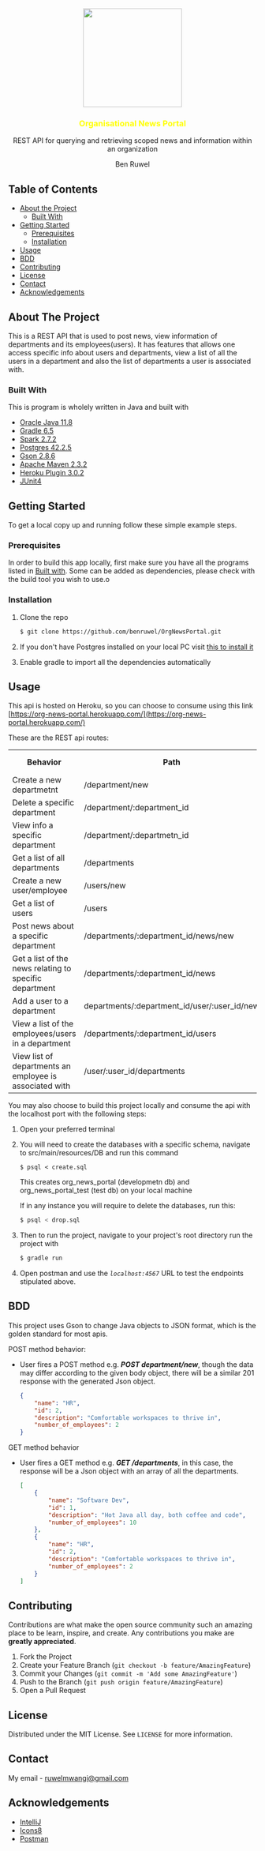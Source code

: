 




<!-- PROJECT LOGO -->
<br />
<p align="center">
<img src="https://img.icons8.com/doodle/480/000000/news.png" width="200" height="200"/>  

  <h3 align="center" style="color:yellow" >Organisational News Portal</h3>

  <p align="center">
    REST API for querying and retrieving scoped news and information within an organization
</p>
<p align="center">Ben Ruwel</p>



<!-- TABLE OF CONTENTS -->
## Table of Contents

* [About the Project](#about-the-project)
  * [Built With](#built-with)
* [Getting Started](#getting-started)
  * [Prerequisites](#prerequisites)
  * [Installation](#installation)
* [Usage](#usage)
* [BDD](#bdd)
* [Contributing](#contributing)
* [License](#license)
* [Contact](#contact)
* [Acknowledgements](#acknowledgements)



<!-- ABOUT THE PROJECT -->
## About The Project

This is a REST API that is used to post news, view information of departments and its employees(users). It has features that allows one access specific info about users and departments, view a list of all the users in a department and also the list of departments a user is associated with. 


### Built With
This is program is wholely written in Java and built with
* [Oracle Java 11.8](https://www.oracle.com/java/)
* [Gradle 6.5](https://gradle.org/)
* [Spark 2.7.2](http://sparkjava.com/)
* [Postgres 42.2.5](https://www.postgresql.org/)
* [Gson 2.8.6](https://github.com/google/gson/blob/master/UserGuide.md)
* [Apache Maven 2.3.2](https://maven.apache.org/)
* [Heroku Plugin 3.0.2](https://elements.heroku.com/addons)
* [JUnit4](https://junit.org/junit5/)



<!-- GETTING STARTED -->
## Getting Started

To get a local copy up and running follow these simple example steps.

### Prerequisites

In order to build this app locally, first make sure you have all the programs listed in [Built with](#built-with). Some can be added as dependencies, please check with the build tool you wish to use.o

### Installation

1. Clone the repo
    ```sh
    $ git clone https://github.com/benruwel/OrgNewsPortal.git
    ```
2. If you don't have Postgres installed on your local PC visit [this to install it](https://www.postgresql.org/download/)

3.  Enable gradle to import all the dependencies automatically


## Usage

This api is hosted on Heroku, so you can choose to consume using this link [https://org-news-portal.herokuapp.com/](https://org-news-portal.herokuapp.com/)

These are the REST api routes:

<table>
  <tr>
    <th>Behavior</th>
    <th>Path</th>
    <th>Http Verb</th>
  </tr>
  <tr>
    <td>Create a new departmetnt</td>
    <td>/department/new</td>
    <td>POST</td>
  </tr>
  <tr>
    <td>Delete a specific department</td>
    <td>/department/:department_id</td>
    <td>DELETE</td>
  </tr>
  <tr>
    <td>View info a specific department</td>
    <td>/department/:departmetn_id</td>
    <td>GET</td>
  </tr>
  <tr>
    <td>Get a list of all departments</td>
    <td>/departments</td>
    <td>GET</td>
  </tr>
  <tr>
    <td>Create a new user/employee</td>
    <td>/users/new</td>
    <td>POST</td>
  </tr>
  <tr>
    <td>Get a list of users</td>
    <td>/users</td>
    <td>GET</td>
  </tr>
  <tr>
    <td>Post news about a specific department</td>
    <td>/departments/:department_id/news/new</td>
    <td>POST</td>
  </tr>
  <tr>
    <td>Get a list of the news relating to specific department</td>
    <td>/departments/:department_id/news</td>
    <td>GET</td>
  </tr>
  <tr>
    <td>Add a user to a department</td>
    <td>departments/:department_id/user/:user_id/new</td>
    <td>POST</td>
  </tr>
  <tr>
    <td>View a list of the employees/users in a department</td>
    <td>/departments/:department_id/users</td>
    <td>GET</td>
  </tr>
  <tr>
    <td>View list of departments an employee is associated with</td>
    <td>/user/:user_id/departments</td>
    <td>GET</td>
  </tr>
</table>

You may also choose to build this project locally and consume the api with the localhost port with the following steps:

1. Open your preferred terminal 

2. You will need to create the databases with a specific schema, navigate to src/main/resources/DB and run this command
    ```
    $ psql < create.sql
    ```
    This creates org_news_portal (developmetn db) and org_news_portal_test (test db) on your local machine

    If in any instance you will require to delete the databases, run this:
    ```sh
    $ psql < drop.sql
    ```

3. Then to run the project, navigate to your project's root directory run the project with
    ```sh
    $ gradle run
    ```
4. Open postman and use the _`localhost:4567`_ URL to test the endpoints stipulated above.

## BDD

This project uses Gson to change Java objects to JSON format, which is the golden standard for most apis. 

POST method behavior:

* User fires a POST method e.g. _**POST department/new**_, though the data may differ according to the given body object, there will be a similar 201 response with the generated Json object.
    ```json
    {
        "name": "HR",
        "id": 2,
        "description": "Comfortable workspaces to thrive in",
        "number_of_employees": 2
    }
    ```

GET method behavior

* User fires a GET method e.g. _**GET /departments**_, in this case, the response will be a Json object with an array of all the departments.
    ```json
    [
        {
            "name": "Software Dev",
            "id": 1,
            "description": "Hot Java all day, both coffee and code",
            "number_of_employees": 10
        },
        {
            "name": "HR",
            "id": 2,
            "description": "Comfortable workspaces to thrive in",
            "number_of_employees": 2
        }
    ]
    ```

## Contributing

Contributions are what make the open source community such an amazing place to be learn, inspire, and create. Any contributions you make are **greatly appreciated**.

1. Fork the Project
2. Create your Feature Branch (`git checkout -b feature/AmazingFeature`)
3. Commit your Changes (`git commit -m 'Add some AmazingFeature'`)
4. Push to the Branch (`git push origin feature/AmazingFeature`)
5. Open a Pull Request



<!-- LICENSE -->
## License

Distributed under the MIT License. See `LICENSE` for more information.



<!-- CONTACT -->
## Contact

My email  - ruwelmwangi@gmail.com

<!-- ACKNOWLEDGEMENTS -->
## Acknowledgements
* [IntelliJ](https://www.jetbrains.com/idea/)
* [Icons8](https://icons8.com/icons)
* [Postman](https://www.postman.com/)

